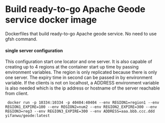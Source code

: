 # Build ready-to-go Apache Geode service docker image

Dockerfiles that build ready-to-go Apache geode service. No need to use gfsh command.


#### single server configuration
This configuration start one locator and one server.
It is also capable of creating up to 4 regions at the container start up time by passing environment variables.
The region is only replicated because there is only one server.
The expiry time in second can be passed in by environment variable.
If the clients is not on localhost, a ADDRESS environment variable is also needed which is the ip address or
 hostname of the server reachable from client.
```
 docker run -p 10334:10334 -p 40404:40404 --env REGION1=region1 --env REGION1_EXPIRE=100 --env REGION2=num2 --env REGION2_EXPIRE=300 --env REGION3=reg3 --env REGION3_EXPIRE=300 --env ADDRESS=aaa.bbb.ccc.ddd yifanwu/geode:latest
```